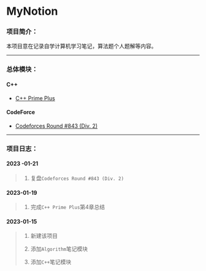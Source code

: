 # MyNotion
### 项目简介：
本项目意在记录自学计算机学习笔记，算法题个人题解等内容。

---

### 总体模块：

#### C++

* [C++ Prime Plus](https://github.com/TiredAce/MyNotion/tree/master/C%2B%2B%E7%AC%94%E8%AE%B0/C%2B%2B%20Prime%20Plus)

#### CodeForce

* [Codeforces Round #843 (Div. 2)](https://github.com/TiredAce/MyNotion/blob/master/Algorithm%E7%AC%94%E8%AE%B0/codeforces/Codeforces%20Round%20%23843%20(Div.%202)/Codeforces%20Round%20%23843%20(Div.%202).md)

---

### 项目日志：

#### 2023 -01-21

>1. 复盘`Codeforces Round #843 (Div. 2)`

#### 2023-01-19

>1. 完成`C++ Prime Plus`第4章总结

#### 2023-01-15

> 1. 新建该项目
>
> 2. 添加`Algorithm`笔记模块
>
> 3. 添加`C++`笔记模块
>

